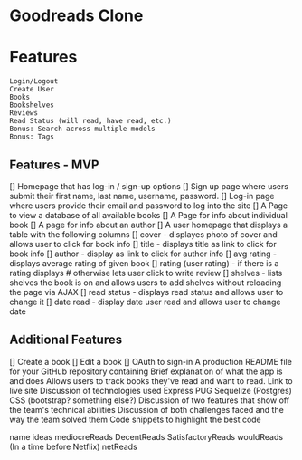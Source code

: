 # Goodreads Clone

# Features
    Login/Logout
    Create User
    Books
    Bookshelves
    Reviews
    Read Status (will read, have read, etc.)
    Bonus: Search across multiple models
    Bonus: Tags

Features - MVP
--------------
[] Homepage that has log-in / sign-up options
[] Sign up page where users submit their first name, last name, username, password.
[] Log-in page where users provide their email and password to log into the site
[] A Page to view a database of all available books
[] A Page for info about individual book
[] A page for info about an author
[] A user homepage that displays a table with the following columns
    [] cover - displayes photo of cover and allows user to click for book info
    [] title - displays title as link to click for book info
    [] author - display as link to click for author info
    [] avg rating - displays average rating of given book
    [] rating (user rating) - if there is a rating displays # otherwise lets user click to write review
    [] shelves - lists shelves the book is on and allows users to add shelves without reloading the page via AJAX
    [] read status - displays read status and allows user to change it
    [] date read - display date user read and allows user to change date

Additional Features
-------------------
[] Create a book
[] Edit a book
[] OAuth to sign-in
A production README file for your GitHub repository containing
Brief explanation of what the app is and does
    Allows users to track books they've read and want to read.
Link to live site
Discussion of technologies used
    Express
    PUG
    Sequelize (Postgres)
    CSS (bootstrap? something else?)
Discussion of two features that show off the team's technical abilities
Discussion of both challenges faced and the way the team solved them
Code snippets to highlight the best code


name ideas
    mediocreReads
    DecentReads
    SatisfactoryReads
    wouldReads (In a time before Netflix)
    netReads
